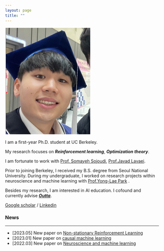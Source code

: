 ```yaml
---
layout: page
title: ""
---
```

![](/assets/hyunin.png)

I am a first-year Ph.D. student at UC Berkeley. 

My research focuses on ***Reinforcement learning***, ***Optimization theory***. 

I am fortunate to work with [Prof. Somayeh Sojoudi](https://people.eecs.berkeley.edu/~sojoudi/index.html), [Prof.Javad Lavaei](https://lavaei.ieor.berkeley.edu/).

Prior to joining Berkeley, I received my B.S. degree from Seoul National University. During my undergraduate, I worked on research projects within neuroscience and machine learning with [Prof.Yong-Lae Park](https://softrobotics.snu.ac.kr/) . 

Besides my research, I am interested in AI education. I cofound and currently advise [***Outta***](https://outta.ai/). 

[Google scholar](https://scholar.google.com/citations?user=kHTDu1YAAAAJ&hl=en) / [Linkedin](https://kr.linkedin.com/in/hyunin-lee-539b641b1)

### News 
---
* [2023.05] New paper on [Non-stationary Reinforcement Learning]() 
* [2023.01] New paper on [causal machine learning](https://sam.pfrommer.us/wp-content/uploads/2023/03/main.pdf)
* [2022.03] New paper on [Neuroscience and machine learning](https://ieeexplore.ieee.org/stamp/stamp.jsp?tp=&arnumber=9829861)

